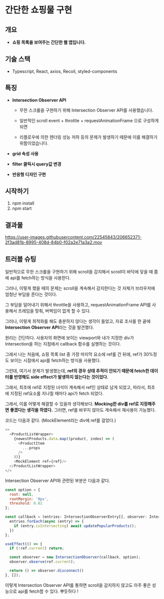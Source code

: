# 간단한 쇼핑물 구현

## 개요

- **쇼핑 목록을 보여주는 간단한 웹 앱입니다.**

## 기술 스택
- Typescript, React, axios, Recoil, styled-components

## 특징

- **Intersection Observer API** 

  - 무한 스크롤을 구현하기 위해 Intersection Observer API를 사용했습니다. 

  - 일반적인 scroll event + throttle + requestAnimationFrame 으로 구성하게되면

  - 리플로우에 의한 렌더링 성능 저하 등의 문제가 발생하기 때문에 이를 해결하기 위함이었습니다. 

- **grid 속성 사용** 

- **filter 클릭시 query값 변경**

- **반응형 디자인 구현**

## 시작하기 

1. npm install
2. npm start

## 결과물
https://user-images.githubusercontent.com/22545843/206652371-2f3ad81b-8995-408d-84b0-f02a2e71a3a2.mov

## 트러블 슈팅 

일반적으로 무한 스크롤을 구현하기 위해 scroll을 감지해서 scroll이 바닥에 닿을 때 쯤에 api를 fetch하는 방식을 사용한다.

그러나, 이렇게 했을 때의 문제는 scroll을 계속해서 감지한다는 것 자체가 브라우저에 엄청난 부담을 준다는 것이다. 

그 부담을 덜어내기 위해서 throttle을 사용하고, requestAnimationFrame API를 사용해서 프레임을 맞춰, 버벅임이 없게 할 수 있다. 

그러나, 이렇게 최적화를 해도 충분하지 않다는 생각이 들었고, 자료 조사를 한 끝에 **Intersection Observer API**라는 것을 발견했다. 

원리는 간단하다. 사용자의 화면에 보이는 viewport와 내가 지정한 div가 Intersection을 하는 지점에서 callback 함수를 실행하는 것이다. 

그래서 나는 처음에, 쇼핑 목록 list 중 가장 마지막 요소에 ref를 건 뒤에, ref가 30%정도 보이는 시점에서 api를 fetch하는 방식을 사용했다. 

그런데, 여기서 문제가 발생했는데, **ref의 경우 상태 추적이 안되기 때문에 fetch한 데이터를 반영해도 side effect가 발생하지 않는다는 것이었다.**

그래서, 최초에 ref로 지정된 녀석이 계속해서 ref인 상태로 남게 되었고, 따라서, 최초에 지정된 ref요소를 지나칠 때마다 api가 fetch 되었다. 

그래서, 이를 어떻게 해결할 수 있을까 생각해보다. **Mocking한 div를 ref로 지정해주면 좋겠다는 생각을 하였다.** 그러면, ref를 바꾸지 않아도 계속해서 재사용이 가능했다. 

코드는 다음과 같다. (MockElement라는 div에 ref를 걸었다.)

```js
<>
  <ProductListWrapper>
    {newestProducts.data.map((product, index) => (
      <ProductItem 
        ...props
      />
    ))}
    <MockElement ref={ref}/>
  </ProductListWrapper>
</>
```

Intersection Observer API와 관련된 부분은 다음과 같다.

```js
const option = {
  root: null,
  rootMargin: '0px',
  threshold: 0.01
};

const callback = (entries: IntersectionObserverEntry[], observer: IntersectionObserver) => {
  entries.forEach(async (entry) => {
    if (entry.isIntersecting) await updatePopularProducts();
  })
};

useEffect(() => {
  if (!ref.current) return;

  const observer = new IntersectionObserver(callback, option);
  observer.observe(ref.current);

  return () => observer.disconnect()
}, []);
```

이렇게 Intersection Observer API를 통하면 scroll을 감지하지 않고도 아주 좋은 성능으로 api를 fetch할 수 있다. 뿌듯하다 !
